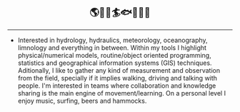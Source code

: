 ## <div align='center'>🌎🌊🌀🏄🐟🔧💭📡</div>

---

* Interested in hydrology, hydraulics, meteorology, oceanography, limnology and everything in between. Within my tools I highlight physical/numerical models, routine/object oriented programming, statistics and geographical information systems (GIS) techniques.  Aditionally, I like to gather any kind of measurement and observation from the field, specially if it implies walking, driving and talking with people. I'm interested in teams where collaboration and knowledge sharing is the main engine of movement/learning. On a personal level I enjoy music, surfing, beers and hammocks.

<!---
Profesional de la ingeniería y ciencias, interesado en resolver problemas asociados a la sustentabilidad de los sistemas naturales. En general me interesa el ciclo hidrológico, donde destaco disciplinas como la hidrología, hidráulica, meteorología, oceanografía, y limnología. Para analizar y estudiar problemas en estas temáticas utilizo herramientas de modelamiento matemático, estadística, programación orientada a rutinas/objetos y tecnicas propias de sistemas de información geográfica (SIG). Me interesa el trabajo de campo para levantar información e instalar instrumentos de terreno. Laboralmente me interesa el trabajo en equipos donde la colaboración e intercambio de conocimientos sea el principal motor de movimiento y aprendizaje. Personalmente disfruto de la musica, el surf, la lectura, el cine y las hamacas. 


lgvivanco96/lgvivanco96 is a ✨ special ✨ repository because its `README.md` (this file) appears on your GitHub profile.
You can click the Preview link to take a look at your changes.
--->
